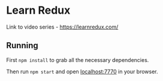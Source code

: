 # Learn Redux

Link to video series - https://learnredux.com/

## Running

First `npm install` to grab all the necessary dependencies.

Then run `npm start` and open <localhost:7770> in your browser.
